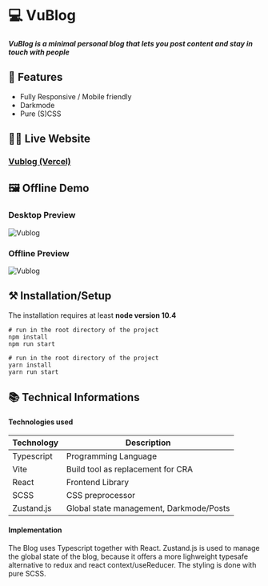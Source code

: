 # 💻 VuBlog

##### VuBlog is a minimal personal blog that lets you post content and stay in touch with people


## 📖 Features
 - Fully Responsive / Mobile friendly
 - Darkmode
 - Pure (S)CSS


## 👩‍💻 Live Website

### [Vublog (Vercel)](https://vublog.vercel.app)

## 🖼 Offline Demo

### Desktop Preview
![Vublog](/demo/vublog-desktop-demo.gif)

### Offline Preview
![Vublog](/demo/vublog-mobile-demo.gif)


## ⚒ Installation/Setup
The installation requires at least **node version 10.4**

```Shell
# run in the root directory of the project
npm install
npm run start

# run in the root directory of the project
yarn install
yarn run start
```


## 📚 Technical Informations

#### Technologies used

| Technology              | Description                            |
|-------------------------|----------------------------------------|
| Typescript              |   Programming Language
| Vite                    |   Build tool as replacement for CRA    |
| React                   |   Frontend Library                              |
| SCSS                    |   CSS preprocessor                              |
| Zustand.js              |   Global state management, Darkmode/Posts  |


#### Implementation
The Blog uses Typescript together with React. 
Zustand.js is used to manage the global state of the blog, because it offers a more lighweight typesafe alternative to redux and react context/useReducer. 
The styling is done with pure SCSS.





